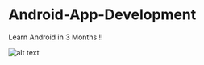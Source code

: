 # Android-App-Development
Learn Android in 3 Months !!

![alt text](https://cdn-images-1.medium.com/max/2400/1*DvIYrgwJ9EfAYv_JeL74nA.png)




